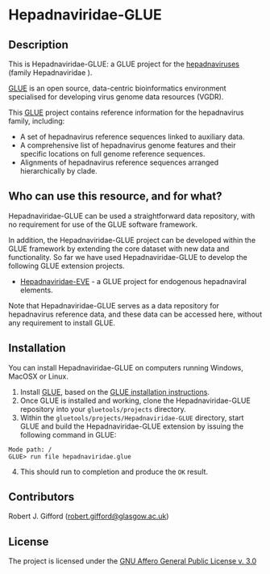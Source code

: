 # Hepadnaviridae-GLUE

## Description

This is Hepadnaviridae-GLUE: a GLUE project for the [hepadnaviruses](https://viralzone.expasy.org/9?outline=all_by_species) (family Hepadnaviridae ).

[GLUE](http://tools.glue.cvr.ac.uk) is an open source, data-centric bioinformatics environment specialised for developing virus genome data resources (VGDR).

 This [GLUE](http://tools.glue.cvr.ac.uk) project contains reference information for the hepadnavirus family, including:

* A set of hepadnavirus reference sequences linked to auxiliary data.
* A comprehensive list of hepadnavirus genome features and their specific locations on full genome reference sequences.
* Alignments of hepadnavirus reference sequences arranged hierarchically by clade.

## Who can use this resource, and for what?

Hepadnaviridae-GLUE can be used a straightforward data repository, with no requirement for use of the GLUE software framework. 

In addition, the Hepadnaviridae-GLUE project can be developed within the GLUE framework by extending the core dataset with new data and functionality.
So far we have used Hepadnaviridae-GLUE to develop the following GLUE extension projects. 

* [Hepadnaviridae-EVE](https://giffordlabcvr.github.io/Hepadnaviridae-EVE/) - a GLUE project for endogenous hepadnaviral elements.

Note that Hepadnaviridae-GLUE serves as a data repository for hepadnavirus reference data, and these data can be accessed here, without any requirement to install GLUE. 

## Installation

You can install Hepadnaviridae-GLUE on computers running Windows, MacOSX or Linux.

1. Install [GLUE](http://tools.glue.cvr.ac.uk), based on the [GLUE installation instructions](http://tools.glue.cvr.ac.uk/#/installation). 
2. Once GLUE is installed and working, clone the Hepadnaviridae-GLUE repository into your `gluetools/projects` directory.
3. Within the `gluetools/projects/Hepadnaviridae-GLUE` directory, start GLUE and build the Hepadnaviridae-GLUE extension by issuing the following command in GLUE:

```
Mode path: /
GLUE> run file hepadnaviridae.glue
```
4. This should run to completion and produce the `OK` result.


## Contributors

Robert J. Gifford (robert.gifford@glasgow.ac.uk)


## License

The project is licensed under the [GNU Affero General Public License v. 3.0](https://www.gnu.org/licenses/agpl-3.0.en.html)
